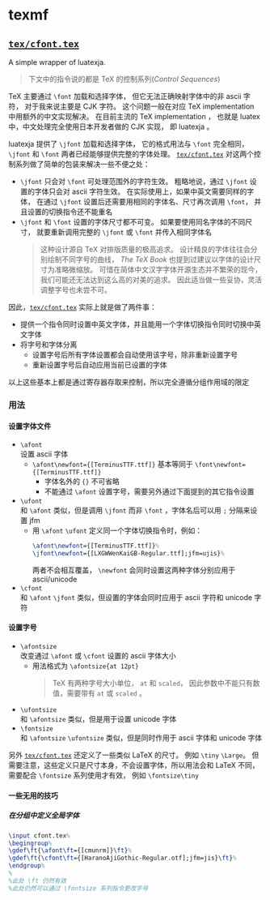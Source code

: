 # texmf

## [`tex/cfont.tex`](tex/cfont.tex)

A simple wrapper of luatexja.

> 下文中的指令说的都是 TeX 的控制系列(*Control Sequences*)

TeX 主要通过 `\font` 加载和选择字体，
但它无法正确映射字体中的非 ascii 字符，
对于我来说主要是 CJK 字符。
这个问题一般在对应 TeX implementation 中用额外的中文实现解决。
在目前主流的 TeX implementation ，
也就是 luatex 中，中文处理完全使用日本开发者做的 CJK 实现，
即 luatexja 。

luatexja 提供了 `\jfont` 加载和选择字体，
它的格式用法与 `\font` 完全相同，
`\jfont` 和 `\font` 两者已经能够提供完整的字体处理。
[`tex/cfont.tex`](tex/cfont.tex)
对这两个控制系列做了简单的包装来解决一些不便之处：
- `\jfont` 只会对 `\font` 可处理范围外的字符生效。
	粗略地说，通过 `\jfont` 设置的字体只会对 ascii 字符生效。
	在实际使用上，如果中英文需要同样的字体，
	在通过 `\jfont` 设置后还需要用相同的字体名、尺寸再次调用 `\font`，
	并且设置的切换指令还不能重名
- `\jfont` 和 `\font` 设置的字体尺寸都不可变。
	如果要使用同名字体的不同尺寸，
	就要重新调用完整的 `\jfont` 或 `\font` 并传入相同字体名
	> 这种设计源自 TeX 对排版质量的极高追求。
	> 设计精良的字体往往会分别绘制不同字号的曲线，
	> *The TeX Book* 也提到过建议以字体的设计尺寸为准略微缩放。
	> 可惜在简体中文汉字字体开源生态并不繁荣的现今，
	> 我们可能还无法达到这么高的对美的追求。
	> 因此适当做一些妥协，灵活调整字号也未尝不可。

因此，[`tex/cfont.tex`](tex/cfont.tex) 实际上就是做了两件事：
- 提供一个指令同时设置中英文字体，并且能用一个字体切换指令同时切换中英文字体
- 将字号和字体分离
	- 设置字号后所有字体设置都会自动使用该字号，除非重新设置字号
	- 重新设置字号后自动应用当前已设置的字体

以上这些基本上都是通过寄存器存取来控制，所以完全遵循分组作用域的限定

### 用法

#### 设置字体文件

- `\afont`  
	设置 ascii 字体
	- `\afont\newfont={[TerminusTTF.ttf]}` 基本等同于
		`\font\newfont={[TerminusTTF.ttf]}`
		- 字体名外的 `{}` 不可省略
		- 不能通过 `\afont` 设置字号，需要另外通过下面提到的其它指令设置
- `\ufont`  
	和 `\afont` 类似，但是调用 `\jfont` 而非 `\font` ，字体名后可以用 `;` 分隔来设置 jfm
	- 用 `\afont` `\ufont` 定义同一个字体切换指令时，例如：
		```latex
		\afont\newfont={[TerminusTTF.ttf]}%
		\jfont\newfont={[LXGWWenKaiGB-Regular.ttf];jfm=ujis}%
		```
		两者不会相互覆盖， `\newfont` 会同时设置这两种字体分别应用于 ascii/unicode
- `\cfont`  
	和 `\afont` `\jfont` 类似，但设置的字体会同时应用于 ascii 字符和 unicode 字符

#### 设置字号

- `\afontsize`  
	改变通过 `\afont` 或 `\cfont` 设置的 ascii 字体大小
	- 用法格式为 `\afontsize{at 12pt}`
		> TeX 有两种字号大小单位， `at` 和 `scaled`，
		> 因此参数中不能只有数值，需要带有 `at` 或 `scaled` 。
- `\ufontsize`  
	和 `\afontsize` 类似，但是用于设置 unicode 字体
- `\fontsize`  
	和 `\afontsize` `\ufontsize` 类似，但是同时作用于 ascii 字体和 unicode 字体

另外 [`tex/cfont.tex`](tex/cfont.tex) 还定义了一些类似 LaTeX 的尺寸。
例如 `\tiny` `\Large`。
但需要注意，这些定义只是尺寸本身，不会设置字体，所以用法会和 LaTeX 不同，
需要配合 `\fontsize` 系列使用才有效，
例如 `\fontsize\tiny`

#### 一些无用的技巧

##### 在分组中定义全局字体

```latex
\input cfont.tex%
\begingroup%
\gdef\ft{\afont\ft={[cmunrm]}\ft}%
\gdef\ft{\cfont\ft={[HaranoAjiGothic-Regular.otf];jfm=jis}\ft}%
\endgroup%
%
%此处 \ft 仍然有效
%此处仍然可以通过 \fontsize 系列指令更改字号
```

